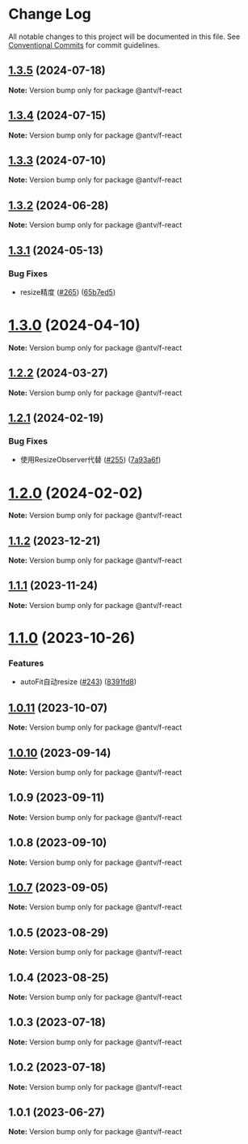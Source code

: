 # Change Log

All notable changes to this project will be documented in this file.
See [Conventional Commits](https://conventionalcommits.org) for commit guidelines.

## [1.3.5](https://github.com/antvis/f2/compare/v1.3.4...v1.3.5) (2024-07-18)

**Note:** Version bump only for package @antv/f-react





## [1.3.4](https://github.com/antvis/f2/compare/v1.3.3...v1.3.4) (2024-07-15)

**Note:** Version bump only for package @antv/f-react





## [1.3.3](https://github.com/antvis/f2/compare/v1.3.2...v1.3.3) (2024-07-10)

**Note:** Version bump only for package @antv/f-react





## [1.3.2](https://github.com/antvis/f2/compare/v1.3.1...v1.3.2) (2024-06-28)

**Note:** Version bump only for package @antv/f-react





## [1.3.1](https://github.com/antvis/f2/compare/v1.3.0...v1.3.1) (2024-05-13)


### Bug Fixes

* resize精度 ([#265](https://github.com/antvis/f2/issues/265)) ([65b7ed5](https://github.com/antvis/f2/commit/65b7ed5fecffafd4877a9ec8c2f1ee6e6a74fb20))





# [1.3.0](https://github.com/antvis/f2/compare/v1.2.2...v1.3.0) (2024-04-10)

**Note:** Version bump only for package @antv/f-react





## [1.2.2](https://github.com/antvis/f2/compare/v1.2.1...v1.2.2) (2024-03-27)

**Note:** Version bump only for package @antv/f-react





## [1.2.1](https://github.com/antvis/f2/compare/v1.2.0...v1.2.1) (2024-02-19)


### Bug Fixes

* 使用ResizeObserver代替 ([#255](https://github.com/antvis/f2/issues/255)) ([7a93a6f](https://github.com/antvis/f2/commit/7a93a6f126ff3afd17f29683d9bcfab8a951ac70))





# [1.2.0](https://github.com/antvis/f2/compare/v1.1.2...v1.2.0) (2024-02-02)

**Note:** Version bump only for package @antv/f-react





## [1.1.2](https://github.com/antvis/f2/compare/v1.1.1...v1.1.2) (2023-12-21)

**Note:** Version bump only for package @antv/f-react





## [1.1.1](https://github.com/antvis/f2/compare/v1.1.0...v1.1.1) (2023-11-24)

**Note:** Version bump only for package @antv/f-react





# [1.1.0](https://github.com/antvis/f2/compare/v1.0.12...v1.1.0) (2023-10-26)


### Features

* autoFit自动resize ([#243](https://github.com/antvis/f2/issues/243)) ([8391fd8](https://github.com/antvis/f2/commit/8391fd861d635407a3e0953842c0d2087d3ac6be))





## [1.0.11](https://github.com/antvis/f2/compare/v1.0.10...v1.0.11) (2023-10-07)

**Note:** Version bump only for package @antv/f-react





## [1.0.10](https://github.com/antvis/f2/compare/v1.0.9...v1.0.10) (2023-09-14)

**Note:** Version bump only for package @antv/f-react





## 1.0.9 (2023-09-11)

**Note:** Version bump only for package @antv/f-react





## 1.0.8 (2023-09-10)

**Note:** Version bump only for package @antv/f-react





## [1.0.7](https://github.com/antvis/f2/compare/v1.0.6...v1.0.7) (2023-09-05)

**Note:** Version bump only for package @antv/f-react





## 1.0.5 (2023-08-29)

**Note:** Version bump only for package @antv/f-react





## 1.0.4 (2023-08-25)

**Note:** Version bump only for package @antv/f-react





## 1.0.3 (2023-07-18)

**Note:** Version bump only for package @antv/f-react





## 1.0.2 (2023-07-18)

**Note:** Version bump only for package @antv/f-react





## 1.0.1 (2023-06-27)

**Note:** Version bump only for package @antv/f-react
